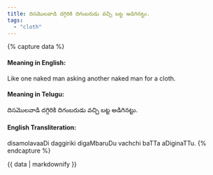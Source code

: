 ```yaml
---
title: దిసమొలవాడి దగ్గిరికి దిగంబరుడు వచ్చి బట్ట అడిగినట్టు.
tags:
  - "cloth"
---
```


{% capture data %}
#### Meaning in English:
Like one naked man asking another naked man for a cloth.

#### Meaning in Telugu:
దిసమొలవాడి దగ్గిరికి దిగంబరుడు వచ్చి బట్ట అడిగినట్టు.

#### English Transliteration:
disamolavaaDi daggiriki digaMbaruDu vachchi baTTa aDiginaTTu.
{% endcapture %}

<div class="notice">{{ data | markdownify }}</div>

